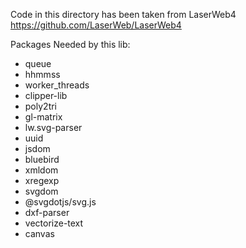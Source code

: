 Code in this directory has been taken from LaserWeb4 https://github.com/LaserWeb/LaserWeb4


Packages Needed by this lib:

- queue
- hhmmss
- worker_threads
- clipper-lib
- poly2tri
- gl-matrix
- lw.svg-parser
- uuid
- jsdom
- bluebird
- xmldom
- xregexp
- svgdom
- @svgdotjs/svg.js
- dxf-parser
- vectorize-text
- canvas